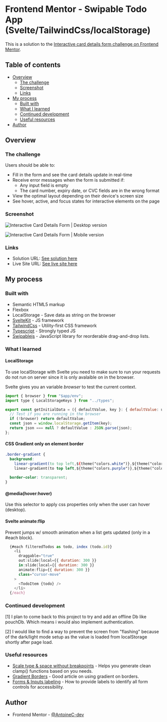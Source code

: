 # Frontend Mentor - Swipable Todo App (Svelte/TailwindCss/localStorage)

This is a solution to the [Interactive card details form challenge on Frontend Mentor](https://www.frontendmentor.io/challenges/interactive-card-details-form-XpS8cKZDWw).

## Table of contents

- [Overview](#overview)
  - [The challenge](#the-challenge)
  - [Screenshot](#screenshot)
  - [Links](#links)
- [My process](#my-process)
  - [Built with](#built-with)
  - [What I learned](#what-i-learned)
  - [Continued development](#continued-development)
  - [Useful resources](#useful-resources)
- [Author](#author)

## Overview

### The challenge

Users should be able to:

- Fill in the form and see the card details update in real-time
- Receive error messages when the form is submitted if:
  - Any input field is empty
  - The card number, expiry date, or CVC fields are in the wrong format
- View the optimal layout depending on their device's screen size
- See hover, active, and focus states for interactive elements on the page

### Screenshot

![Interactive Card Details Form | Desktop version](./fullpage-desktop.jpeg)

![Interactive Card Details Form | Mobile version](./fullpage-mobile.jpeg)

### Links

- Solution URL: [See solution here](https://www.frontendmentor.io/solutions/todo-app-localstorage-lightdark-mode-sveltekit-ts-and-tailwindcss-nL6zrqo54K)
- Live Site URL: [See live site here](https://todo-app-svelte-teal.vercel.app/)

## My process

### Built with

- Semantic HTML5 markup
- Flexbox
- LocalStorage - Save data as string on the browser
- [SvelteKit](https://kit.svelte.dev/) - JS framework
- [TailwindCss](https://tailwindcss.com/) - Utility-first CSS framework
- [Typescript](https://www.typescriptlang.org/) - Strongly typed JS
- [Swipablejs](https://github.com/SortableJS/Sortable) - JavaScript library for reorderable drag-and-drop lists.

### What I learned

#### LocalStorage

To use localStorage with Svelte you need to make sure to run your requests do not run on server since it is only avalaible on in the browser.

Svelte gives you an variable _browser_ to test the current context.

```js
import { browser } from "$app/env";
import type { LocalStorageKeys } from "../types";

export const getInitialData = ({ defaultValue, key }: { defaultValue: unknown, key: LocalStorageKeys }) => {
  // Test if you are running in the browser
  if (!browser) return defaultValue;
  const json = window.localStorage.getItem(key);
  return json === null ? defaultValue : JSON.parse(json);
};
```

#### CSS Gradient only on element border

<!-- prettier-ignore-start -->
```css
.border-gradient {
  background:
    linear-gradient(to top left,${theme("colors.white")},${theme("colors.white")}) padding-box
    linear-gradient(to top left,${theme("colors.purple")},${theme("colors.cyan")}) border-box;
    
  border-color: transparent;
}
```
<!-- prettier-ignore-end -->

#### @media(hover:hover)

Use this selector to apply css properties only when the user can hover (desktop).

#### Svelte animate:flip

Prevent jumps w/ smooth animation when a list gets updated (only in a #each block).

```js
  {#each filteredTodos as todo, index (todo.id)}
    <li
      draggable="true"
      out:slide|local={{ duration: 300 }}
      in:slide|local={{ duration: 300 }}
      animate:flip={{ duration: 300 }}
      class="cursor-move"
    >
      <TodoItem {todo} />
    </li>
  {/each}

```

### Continued development

[1] I plan to come back to this project to try and add an offline Db like pouchDb. Which means i would also implement authentication.

[2] I would like to find a way to prevent the screen from "flashing" because of the dark/light mode setup as the value is loaded from localStorage shortly after page load.

### Useful resources

- [Scale type & space without breakpoints](https://utopia.fyi/) - Helps you generate clean clamp() functions based on you needs.
- [Gradient Borders](https://codyhouse.co/nuggets/css-gradient-borders) - Good article on using gradient on borders.
- [Forms & Inputs labeling](https://www.w3.org/WAI/tutorials/forms/labels/) - How to provide labels to identify all form controls for accessibility.

## Author

- Frontend Mentor - [@AntoineC-dev](https://www.frontendmentor.io/profile/AntoineC-dev)
